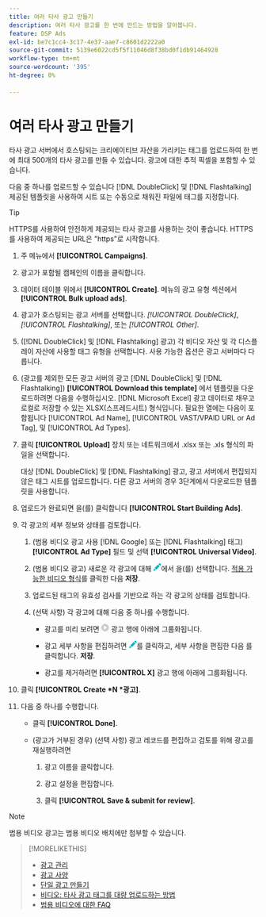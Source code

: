 ```yaml
---
title: 여러 타사 광고 만들기
description: 여러 타사 광고를 한 번에 만드는 방법을 알아봅니다.
feature: DSP Ads
exl-id: be7c1cc4-3c17-4e37-aae7-c8601d2222a0
source-git-commit: 5139e6022cd5f5f11046d8f38bd0f1db91464928
workflow-type: tm+mt
source-wordcount: '395'
ht-degree: 0%

---
```


# 여러 타사 광고 만들기

타사 광고 서버에서 호스팅되는 크리에이티브 자산을 가리키는 태그를 업로드하여 한 번에 최대 500개의 타사 광고를 만들 수 있습니다. 광고에 대한 추적 픽셀을 포함할 수 있습니다.<!-- The bulksheet template for other ad servers says you can include 200. Which is it: 200 or 500? -->

다음 중 하나를 업로드할 수 있습니다 [!DNL DoubleClick] 및 [!DNL Flashtalking] 제공된 템플릿을 사용하여 시트 또는 수동으로 채워진 파일에 태그를 지정합니다.

>[!TIP]
>
> HTTPS를 사용하여 안전하게 제공되는 타사 광고를 사용하는 것이 좋습니다. HTTPS를 사용하여 제공되는 URL은 &quot;https&quot;로 시작합니다.

1. 주 메뉴에서 **[!UICONTROL Campaigns]**.

1. 광고가 포함될 캠페인의 이름을 클릭합니다.

1. 데이터 테이블 위에서 **[!UICONTROL Create]**. 메뉴의 광고 유형 섹션에서 **[!UICONTROL Bulk upload ads]**.

1. 광고가 호스팅되는 광고 서버를 선택합니다. *[!UICONTROL DoubleClick]*, *[!UICONTROL Flashtalking]*, 또는 *[!UICONTROL Other]*.

1. ([!DNL DoubleClick] 및 [!DNL Flashtalking] 광고) 각 비디오 자산 및 각 디스플레이 자산에 사용할 태그 유형을 선택합니다. 사용 가능한 옵션은 광고 서버마다 다릅니다.

1. (광고를 제외한 모든 광고 서버의 광고 [!DNL DoubleClick] 및 [!DNL Flashtalking]) **[!UICONTROL Download this template]** 에서 템플릿을 다운로드하려면 다음을 수행하십시오. [!DNL Microsoft Excel] 광고 데이터로 채우고 로컬로 저장할 수 있는 XLSX(스프레드시트) 형식입니다. 필요한 열에는 다음이 포함됩니다 [!UICONTROL Ad Name], [!UICONTROL VAST/VPAID URL or Ad Tag], 및 [!UICONTROL Ad Types].

1. 클릭 **[!UICONTROL Upload]** 장치 또는 네트워크에서 .xlsx 또는 .xls 형식의 파일을 선택합니다.

   대상 [!DNL DoubleClick] 및 [!DNL Flashtalking] 광고, 광고 서버에서 편집되지 않은 태그 시트를 업로드합니다. 다른 광고 서버의 경우 3단계에서 다운로드한 템플릿을 사용합니다.

1. 업로드가 완료되면 을(를) 클릭합니다 **[!UICONTROL Start Building Ads]**.

1. 각 광고의 세부 정보와 상태를 검토합니다.

   1. (범용 비디오 광고 사용 [!DNL Google] 또는 [!DNL Flashtalking] 태그) **[!UICONTROL Ad Type]** 필드 및 선택 **[!UICONTROL Universal Video]**.

   1. (범용 비디오 광고) 새로운 각 광고에 대해 ![편집](/help/dsp/assets/edit.png)에서 을(를) 선택합니다. [적용 가능한 비디오 형식](/help/dsp/campaign-management/ads/ad-settings-universal-video.md)를 클릭한 다음 **저장**.

   1. 업로드된 태그의 유효성 검사를 기반으로 하는 각 광고의 상태를 검토합니다.

   1. (선택 사항) 각 광고에 대해 다음 중 하나를 수행합니다.

      * 광고를 미리 보려면 ![play](/help/dsp/assets/play.png) 광고 행에 아래에 그룹화됩니다.

      * 광고 세부 사항을 편집하려면 ![편집](/help/dsp/assets/edit.png)를 클릭하고, 세부 사항을 편집한 다음 를 클릭합니다. **저장**.

      * 광고를 제거하려면 **[!UICONTROL X]** 광고 행에 아래에 그룹화됩니다.

1. 클릭 **[!UICONTROL Create *N *광고]**.

1. 다음 중 하나를 수행합니다.

   * 클릭 **[!UICONTROL Done]**.

   * (광고가 거부된 경우) (선택 사항) 광고 레코드를 편집하고 검토를 위해 광고를 재실행하려면

      1. 광고 이름을 클릭합니다.

      1. 광고 설정을 편집합니다.

      1. 클릭 **[!UICONTROL Save & submit for review]**.

>[!NOTE]
>
>범용 비디오 광고는 범용 비디오 배치에만 첨부할 수 있습니다.

>[!MORELIKETHIS]
>
>* [광고 관리](ad-about.md)
>* [광고 사양](ad-specs.md)
>* [단일 광고 만들기](ad-create.md)
>* [비디오: 타사 광고 태그를 대량 업로드하는 방법](https://experienceleague.adobe.com/docs/advertising-learn/tutorials/dsp/bulk-upload-third-party-ad-tags.html)
>* [범용 비디오에 대한 FAQ](/help/dsp/campaign-management/faq-universal-video.md)

